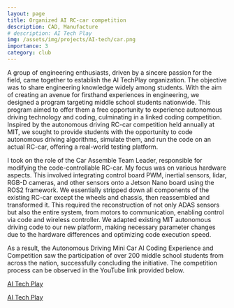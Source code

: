 ```yaml
---
layout: page
title: Organized AI RC-car competition
description: CAD, Manufacture
# description: AI Tech Play
img: /assets/img/projects/AI-tech/car.png
importance: 3
category: club
---
```


A group of engineering enthusiasts, driven by a sincere passion for the field, came together to establish the AI TechPlay organization. The objective was to share engineering knowledge widely among students. With the aim of creating an avenue for firsthand experiences in engineering, we designed a program targeting middle school students nationwide. This program aimed to offer them a free opportunity to experience autonomous driving technology and coding, culminating in a linked coding competition. Inspired by the autonomous driving RC-car competition held annually at MIT, we sought to provide students with the opportunity to code autonomous driving algorithms, simulate them, and run the code on an actual RC-car, offering a real-world testing platform.

I took on the role of the Car Assemble Team Leader, responsible for modifying the code-controllable RC-car. My focus was on various hardware aspects. This involved integrating control board PWM, inertial sensors, lidar, RGB-D cameras, and other sensors onto a Jetson Nano board using the ROS2 framework. We essentially stripped down all components of the existing RC-car except the wheels and chassis, then reassembled and transformed it. This required the reconstruction of not only ADAS sensors but also the entire system, from motors to communication, enabling control via code and wireless controller. We adapted existing MIT autonomous driving code to our new platform, making necessary parameter changes due to the hardware differences and optimizing code execution speed.

As a result, the Autonomous Driving Mini Car AI Coding Experience and Competition saw the participation of over 200 middle school students from across the nation, successfully concluding the initiative. The competition process can be observed in the YouTube link provided below.

[AI Tech Play](https://www.youtube.com/channel/UCfmSTxHQ6Y43XtHsQ7l_H3Q)

[AI Tech Play](https://www.facebook.com/aitechplay/)

<!-- <div class="row">
    <div class="col-sm mt-3 mt-md-0">
        <img src="{{ site.baseurl }}/assets/img/projects/AI-tech/car.png" alt="" title="RC car"/>
    </div>
    <div class="col-sm mt-3 mt-md-0">
        <img src="{{ site.baseurl }}/assets/img/projects/AI-tech/poster.png" alt="" title="poster"/>
    </div>
    <div class="col-sm mt-3 mt-md-0">
        <img src="{{ site.baseurl }}/assets/img/projects/AI-tech/map.png" alt="" title="map"/>
    </div>
</div> -->
